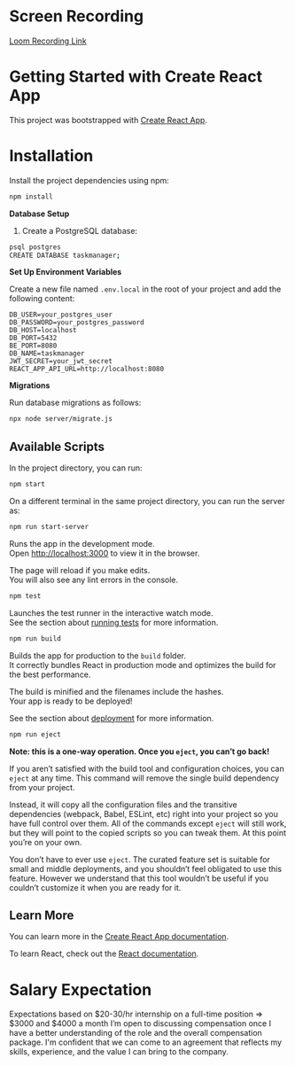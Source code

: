 # Screen Recording

[Loom Recording Link](https://www.loom.com/share/fb3a160f0d6140d3b1fbb705b731ab8d?sid=ec535856-c74d-4576-abf8-52a5ad8f07b8)

# Getting Started with Create React App

This project was bootstrapped with [Create React App](https://github.com/facebook/create-react-app).

# Installation

Install the project dependencies using npm:

```bash
npm install
```

**Database Setup**

1. Create a PostgreSQL database:

```bash
psql postgres
CREATE DATABASE taskmanager;
```

**Set Up Environment Variables**

Create a new file named `.env.local` in the root of your project and add the following content:

```
DB_USER=your_postgres_user
DB_PASSWORD=your_postgres_password
DB_HOST=localhost
DB_PORT=5432
BE_PORT=8080
DB_NAME=taskmanager
JWT_SECRET=your_jwt_secret
REACT_APP_API_URL=http://localhost:8080
```

**Migrations**

Run database migrations as follows:

```bash
npx node server/migrate.js
```

## Available Scripts

In the project directory, you can run:

```bash
npm start
```

On a different terminal in the same project directory, you can run the server as:

```bash
npm run start-server
```

Runs the app in the development mode.\
Open [http://localhost:3000](http://localhost:3000) to view it in the browser.

The page will reload if you make edits.\
You will also see any lint errors in the console.

```bash
npm test
```

Launches the test runner in the interactive watch mode.\
See the section about [running tests](https://facebook.github.io/create-react-app/docs/running-tests) for more information.

```bash
npm run build
```

Builds the app for production to the `build` folder.\
It correctly bundles React in production mode and optimizes the build for the best performance.

The build is minified and the filenames include the hashes.\
Your app is ready to be deployed!

See the section about [deployment](https://facebook.github.io/create-react-app/docs/deployment) for more information.

```bash
npm run eject
```

**Note: this is a one-way operation. Once you `eject`, you can’t go back!**

If you aren’t satisfied with the build tool and configuration choices, you can `eject` at any time. This command will remove the single build dependency from your project.

Instead, it will copy all the configuration files and the transitive dependencies (webpack, Babel, ESLint, etc) right into your project so you have full control over them. All of the commands except `eject` will still work, but they will point to the copied scripts so you can tweak them. At this point you’re on your own.

You don’t have to ever use `eject`. The curated feature set is suitable for small and middle deployments, and you shouldn’t feel obligated to use this feature. However we understand that this tool wouldn’t be useful if you couldn’t customize it when you are ready for it.

## Learn More

You can learn more in the [Create React App documentation](https://facebook.github.io/create-react-app/docs/getting-started).

To learn React, check out the [React documentation](https://reactjs.org/).

# Salary Expectation

Expectations based on $20-30/hr internship on a full-time position => $3000 and $4000 a month
I’m open to discussing compensation once I have a better understanding of the role and the overall compensation package.
I'm confident that we can come to an agreement that reflects my skills, experience, and the value I can bring to the company.
